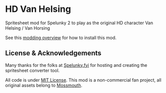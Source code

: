 # HD Van Helsing

Spritesheet mod for Spelunky 2 to play as the original HD 
character Van Helsing / Van Horsing

See this [modding overview](https://spelunky.fyi/mods/2/overview/) for how to
install this mod.


## License & Acknowledgements
Many thanks for the folks at [Spelunky.fyi] for hosting and creating the 
spritesheet converter tool.

All code is under [MIT License]. This mod is a non-commercial fan project,
all original assets belong to [Mossmouth].

[Spelunky.fyi]: https://spelunky.fyi
[MIT License]: http://www.opensource.org/licenses/MIT
[Mossmouth]: https://www.mossmouth.com
